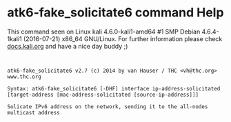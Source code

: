 # atk6-fake_solicitate6 command Help

 This command seen on Linux kali 4.6.0-kali1-amd64 #1 SMP Debian 4.6.4-1kali1 (2016-07-21) x86_64 GNU/Linux. For further information please check [docs.kali.org](docs.kali.org) and have a nice day buddy ;) 

~~~


atk6-fake_solicitate6 v2.7 (c) 2014 by van Hauser / THC <vh@thc.org> www.thc.org

Syntax: atk6-fake_solicitate6 [-DHF] interface ip-address-solicitated [target-address [mac-address-solicitated [source-ip-address]]]

Solicate IPv6 address on the network, sending it to the all-nodes multicast address

~~~
